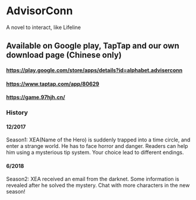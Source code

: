 # AdvisorConn

A novel to interact, like Lifeline

## Available on Google play, TapTap and our own download page (Chinese only)
#### https://play.google.com/store/apps/details?id=alphabet.adviserconn
#### https://www.taptap.com/app/80629
#### https://game.97hjh.cn/

### History
#### 12/2017
Season1: XEA(Name of the Hero) is suddenly trapped into a time circle, and enter a strange world. He has to face horror and danger. Readers can help him using a mysterious tip system. Your choice lead to different endings.

#### 6/2018
Season2: XEA received an email from the darknet. Some information is revealed after he solved the mystery. Chat with more characters in the new season!
